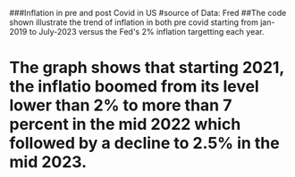 ###Inflation in pre and post Covid in US
#source of Data: Fred
##The code shown illustrate the trend of inflation in both pre covid starting from jan-2019 to July-2023 versus the Fed's 2% inflation targetting each year. 
# The graph shows that starting 2021, the inflatio boomed from its level lower than 2% to more than 7 percent in the mid 2022 which followed by a decline to 2.5% in the mid 2023. 
